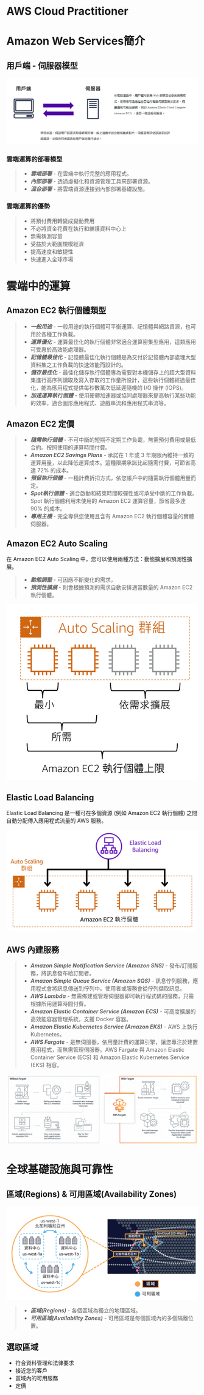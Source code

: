 # AWS Cloud Practitioner
# Amazon Web Services簡介
## 用戶端 - 伺服器模型
![mvc](img/1-1.png "markdown")

### 雲端運算的部署模型
>
>- ***雲端部署*** - 在雲端中執行完整的應用程式。 
>- ***內部部署*** - 透過虛擬化和資源管理工具來部署資源。
>- ***混合部署*** - 將雲端資源連接到內部部署基礎設施。


### 雲端運算的優勢
>- 將預付費用轉變成變動費用
>- 不必將資金花費在執行和維護資料中心上
>- 無需猜測容量
>- 受益於大範圍規模經濟
>- 提高速度和敏捷性
>- 快速進入全球市場

# 雲端中的運算
## Amazon EC2 執行個體類型
>- ***一般用途*** - 一般用途的執行個體可平衡運算、記憶體與網路資源，也可用於各種工作負載。
>- ***運算優化*** - 運算最佳化的執行個體非常適合運算密集型應用，這類應用可受惠於高效能處理器。
>- ***記憶體最佳化*** - 記憶體最佳化執行個體是為交付於記憶體內部處理大型資料集之工作負載的快速效能而設計的。
>- ***儲存最佳化*** - 最佳化儲存執行個體專為需要對本機儲存上的超大型資料集進行高序列讀取及寫入存取的工作量所設計，這些執行個體經過最佳化，能為應用程式提供每秒數萬次低延遲隨機的 I/O 操作 (IOPS)。
>- ***加速運算執行個體*** - 使用硬體加速器或協同處理器來提高執行某些功能的效率，適合圖形應用程式、遊戲串流和應用程式串流等。

## Amazon EC2 定價
>- ***隨需執行個體*** - 不可中斷的短期不定期工作負載，無需預付費用或最低合約。按照使用的運算時間付費。
>- ***Amazon EC2 Savings Plans*** - 承諾在 1 年或 3 年期限內維持一致的運算用量，以此降低運算成本。這種限期承諾比起隨需付費，可節省高達 72% 的成本。
>- ***預留執行個體*** - 一種計費折扣方式，依您帳戶中的隨需執行個體用量而定。
>- ***Spot執行個體*** - 適合啟動和結束時間較彈性或可承受中斷的工作負載。Spot 執行個體利用未使用的 Amazon EC2 運算容量，節省最多達 90% 的成本。
>- ***專用主機*** - 完全專供您使用且含有 Amazon EC2 執行個體容量的實體伺服器。 

## Amazon EC2 Auto Scaling
在 Amazon EC2 Auto Scaling 中，您可以使用兩種方法：動態擴展和預測性擴展。
>- ***動態調整*** - 可因應不斷變化的需求， 
>- ***預測性擴展*** - 則會根據預測的需求自動安排適當數量的 Amazon EC2 執行個體。
 
![mvc](img/2-1.png "markdown")

## Elastic Load Balancing
Elastic Load Balancing 是一種可在多個資源 (例如 Amazon EC2 執行個體) 之間自動分配傳入應用程式流量的 AWS 服務。

![mvc](img/2-2.png "markdown")

## AWS 內建服務
>- ***Amazon Simple Notification Service (Amazon SNS)*** - 發布/訂閱服務，將訊息發布給訂閱者。
>- ***Amazon Simple Queue Service (Amazon SQS)*** - 訊息佇列服務，應用程式會將訊息傳送到佇列中。使用者或服務會從佇列擷取訊息。
>- ***AWS Lambda*** - 無需佈建或管理伺服器即可執行程式碼的服務，只需根據所用運算時間付費。
>- ***Amazon Elastic Container Service (Amazon ECS)*** - 可高度擴展的高效能容器管理系統，支援 Docker 容器。
>- ***Amazon Elastic Kubernetes Service (Amazon EKS)*** -  AWS 上執行 Kubernetes。
>- ***AWS Fargate*** - 是無伺服器，依用量計費的運算引擎，讓您專注於建置應用程式，而無需管理伺服器。AWS Fargate 與 Amazon Elastic Container Service (ECS) 和 Amazon Elastic Kubernetes Service (EKS) 相容。

![mvc](img/2-3.png "markdown")

# 全球基礎設施與可靠性
## 區域(Regions) & 可用區域(Availability Zones)

![mvc](img/3-1.png "markdown")

>- ***區域(Regions)*** - 各個區域為獨立的地理區域。
>- ***可用區域(Availability Zones)*** - 可用區域是每個區域內的多個隔離位置。

## 選取區域
- 符合資料管理和法律要求
- 接近您的客戶
- 區域內的可用服務
- 定價